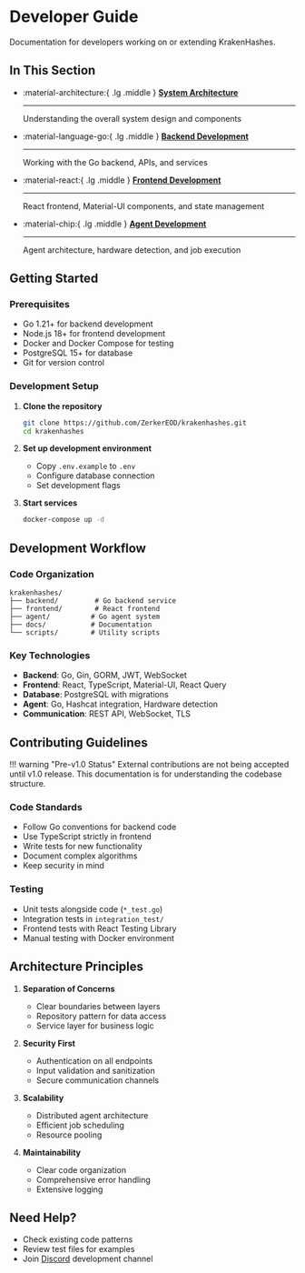 # Developer Guide

Documentation for developers working on or extending KrakenHashes.

## In This Section

<div class="grid cards" markdown>

-   :material-architecture:{ .lg .middle } **[System Architecture](architecture.md)**

    ---

    Understanding the overall system design and components

-   :material-language-go:{ .lg .middle } **[Backend Development](backend.md)**

    ---

    Working with the Go backend, APIs, and services

-   :material-react:{ .lg .middle } **[Frontend Development](frontend.md)**

    ---

    React frontend, Material-UI components, and state management

-   :material-chip:{ .lg .middle } **[Agent Development](agent.md)**

    ---

    Agent architecture, hardware detection, and job execution

</div>

## Getting Started

### Prerequisites

- Go 1.21+ for backend development
- Node.js 18+ for frontend development  
- Docker and Docker Compose for testing
- PostgreSQL 15+ for database
- Git for version control

### Development Setup

1. **Clone the repository**
   ```bash
   git clone https://github.com/ZerkerEOD/krakenhashes.git
   cd krakenhashes
   ```

2. **Set up development environment**
   - Copy `.env.example` to `.env`
   - Configure database connection
   - Set development flags

3. **Start services**
   ```bash
   docker-compose up -d
   ```

## Development Workflow

### Code Organization

```
krakenhashes/
├── backend/         # Go backend service
├── frontend/        # React frontend
├── agent/          # Go agent system
├── docs/           # Documentation
└── scripts/        # Utility scripts
```

### Key Technologies

- **Backend**: Go, Gin, GORM, JWT, WebSocket
- **Frontend**: React, TypeScript, Material-UI, React Query
- **Database**: PostgreSQL with migrations
- **Agent**: Go, Hashcat integration, Hardware detection
- **Communication**: REST API, WebSocket, TLS

## Contributing Guidelines

!!! warning "Pre-v1.0 Status"
    External contributions are not being accepted until v1.0 release. This documentation is for understanding the codebase structure.

### Code Standards

- Follow Go conventions for backend code
- Use TypeScript strictly in frontend
- Write tests for new functionality
- Document complex algorithms
- Keep security in mind

### Testing

- Unit tests alongside code (`*_test.go`)
- Integration tests in `integration_test/`
- Frontend tests with React Testing Library
- Manual testing with Docker environment

## Architecture Principles

1. **Separation of Concerns**
   - Clear boundaries between layers
   - Repository pattern for data access
   - Service layer for business logic

2. **Security First**
   - Authentication on all endpoints
   - Input validation and sanitization
   - Secure communication channels

3. **Scalability**
   - Distributed agent architecture
   - Efficient job scheduling
   - Resource pooling

4. **Maintainability**
   - Clear code organization
   - Comprehensive error handling
   - Extensive logging

## Need Help?

- Check existing code patterns
- Review test files for examples
- Join [Discord](https://discord.gg/taafA9cSFV) development channel